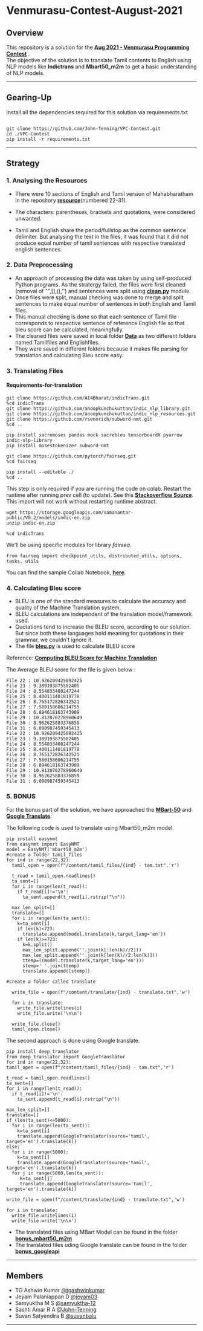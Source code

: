 # Venmurasu-Contest-August-2021

## Overview

This repository is a solution for the [**Aug 2021 - Venmurasu Programming Contest**](https://github.com/venmurasu-programming-team/Aug2021-contest) .  
The objective of the solution is to translate Tamil contents to English using NLP models like **Indictrans** and **Mbart50_m2m** to get a basic understanding of NLP models.  

___
## Gearing-Up
Install all the dependencies required for this solution via requirements.txt
```

git clone https://github.com/John-Tenning/VPC-Contest.git
cd ./VPC-Contest
pip install -r requirements.txt

```

___

## Strategy

### 1. Analysing the Resources

* There were 10 sections of English and Tamil version of Mahabharatham in the repository [**resource**](https://github.com/John-Tenning/VPC-Contest/tree/main/resources)(numbered 22-31).

* The characters: parentheses, brackets and quotations, were considered unwanted.

* Tamil and English share the period/fullstop as the common sentence delimiter. But analysing the text in the files, it was found that it did not produce equal number of tamil sentences with respective translated english sentences.


### 2. Data Preprocessing

*  An approach of processing the data was taken by using self-produced Python programs. As the stratergy failed, the files were first cleaned (removal of "",[],(),'') and sentences were split using [**clean.py**](https://github.com/John-Tenning/VPC-Contest/blob/main/clean.py) module.  
* Once files were split, manual checking was done to merge and split sentences to make equal number of sentences in both English and Tamil files.  
* This manual checking is done so that each sentence of Tamil file corresponds to respective sentence of reference English file so that bleu score can be calculated, meaningfully. 
* The cleaned files were saved in local folder [**Data**](https://github.com/John-Tenning/VPC-Contest/tree/main/Data) as two different folders named Tamilfiles and Englishfiles.  
* They were saved in different folders because it makes file parsing for translation and calculating Bleu score easy.  

### 3. Translating Files

#### Requirements-for-translation

```
git clone https://github.com/AI4Bharat/indicTrans.git
%cd indicTrans
git clone https://github.com/anoopkunchukuttan/indic_nlp_library.git
git clone https://github.com/anoopkunchukuttan/indic_nlp_resources.git
git clone https://github.com/rsennrich/subword-nmt.git
%cd ..

pip install sacremoses pandas mock sacrebleu tensorboardX pyarrow indic-nlp-library
pip install mosestokenizer subword-nmt

git clone https://github.com/pytorch/fairseq.git
%cd fairseq

pip install --editable ./
%cd ..
```

This step is only required if you are running the code on colab. Restart the runtime after running prev cell (to update). See this [**Stackoverflow Source**](https://stackoverflow.com/questions/57838013/modulenotfounderror-after-successful-pip-install-in-google-colaboratory).
This import will not work without restarting runtime abstract.

```
wget https://storage.googleapis.com/samanantar-public/V0.2/models/indic-en.zip
unzip indic-en.zip

%cd indicTrans
```

We'll be using specific modules for library *fairseq*.

```
from fairseq import checkpoint_utils, distributed_utils, options, tasks, utils
```

You can find the sample Collab Notebook, [**here**](https://colab.research.google.com/drive/1UByeetC68GibBxZq_wxVu4JxqVmdWvzY?usp=sharing).

### 4. Calculating Bleu score

* BLEU is one of the standard measures to calculate the accuracy and quality of the Machine Translation system. 
* BLEU calculations are independent of the translation model/framework used.
* Quotations tend to increase the BLEU score, according to our solution. But since both these languages hold meaning for quotations in their grammar, we couldn't ignore it.
* The file [**bleu.py**](https://github.com/John-Tenning/VPC-Contest/blob/main/bleu.py) is used to calculate BLEU score

Reference: [**Computing BLEU Score for Machine Translation**](https://blog.machinetranslation.io/compute-bleu-score/)

The Average BLEU score for the file is given below :
```
File 22 : 10.926209425092425
File 23 : 9.389193875582405
File 24 : 8.554833408247244
File 25 : 8.400111401819778
File 26 : 8.765172826342521
File 27 : 7.580158606214755
File 28 : 6.894618163743909
File 29 : 10.812070278960649
File 30 : 8.962625883376859
File 31 : 6.090987459345413
File 22 : 10.926209425092425
File 23 : 9.389193875582405
File 24 : 8.554833408247244
File 25 : 8.400111401819778
File 26 : 8.765172826342521
File 27 : 7.580158606214755
File 28 : 6.894618163743909
File 29 : 10.812070278960649
File 30 : 8.962625883376859
File 31 : 6.090987459345413
```

### 5. BONUS

For the bonus part of the solution, we have approached the [**MBart-50**](https://huggingface.co/transformers/v3.5.1/model_doc/mbart.html) and [**Google Translate**](https://py-googletrans.readthedocs.io/en/latest/).

The following code is used to translate using Mbart50_m2m model.

```
pip install easynmt
from easynmt import EasyNMT
model = EasyNMT('mbart50_m2m')
#create a folder tamil_files
for ind in range(22,32):
  tamil_open = open(f"/content/tamil_files/{ind} - tam.txt",'r')

  t_read = tamil_open.readlines()
  ta_sent=[]
  for i in range(len(t_read)):
    if t_read[i]!='\n':
      ta_sent.append(t_read[i].rstrip("\n"))
      
  max_len_split=[]
  translate=[]
  for i in range(len(ta_sent)):
    k=ta_sent[i]
    if len(k)<723:
      translate.append(model.translate(k,target_lang='en'))
    if len(k)>=723:
      k=k.split()
      max_len_split.append(''.join(k[:len(k)//2]))
      max_len_split.append(''.join(k[len(k)//2:len(k)]))
      ttemp=((model.translate(k,target_lang='en')))
      stemp=' '.join(ttemp)
      translate.append([stemp])

#create a folder called translate

  write_file = open(f"/content/translate/{ind} - translate.txt",'w')

  for i in translate:
    write_file.writelines(i)
    write_file.write('\n\n')

  write_file.close()
  tamil_open.close()
  ```
  The second approach is done using Google translate.
  
  ```
  pip install deep_translator
  from deep_translator import GoogleTranslator
  for ind in range(22,32):
  tamil_open = open(f"/content/tamil_files/{ind} - tam.txt",'r')

  t_read = tamil_open.readlines()
  ta_sent=[]
  for i in range(len(t_read)):
    if t_read[i]!='\n':
      ta_sent.append(t_read[i].rstrip("\n"))
      
  max_len_split=[]
  translate=[]
  if (len(ta_sent)<=5000):
    for i in range(len(ta_sent)):
      k=ta_sent[i]
      translate.append(GoogleTranslator(source='tamil', target='en').translate(k))
  else:
    for i in range(5000):
      k=ta_sent[i]
      translate.append(GoogleTranslator(source='tamil', target='en').translate(k))
    for j in range(5000,len(ta_sent)):
       k=ta_sent[j]
       translate.append(GoogleTranslator(source='tamil', target='en').translate(k))

  write_file = open(f"/content/translate/{ind} - translate.txt",'w')

  for i in translate:
    write_file.writelines(i)
    write_file.write('\n\n')
```
* The translated files using MBart Model can be found in the folder [**bonus_mbart50_m2m**](https://github.com/John-Tenning/VPC-Contest/blob/main/bonus_mbart_m2m)
* The translated files uding Google translate can be found in the folder [**bonus_googleapi**](https://github.com/John-Tenning/VPC-Contest/blob/main/googleapi)
___
## Members

* TG Ashwin Kumar       [@tgashwinkumar](https://github.com/tgashwinkumar)
* Jeyam Palaniappan D   [@jeyam03](https://github.com/jeyam03)
* Samyuktha M S         [@samyuktha-12](https://github.com/samyuktha-12)
* Sashti Amar R A       [@John-Tenning](https://github.com/John-Tenning)
* Suvan Satyendira B    [@suvanbalu](https://github.com/suvanbalu)

___
